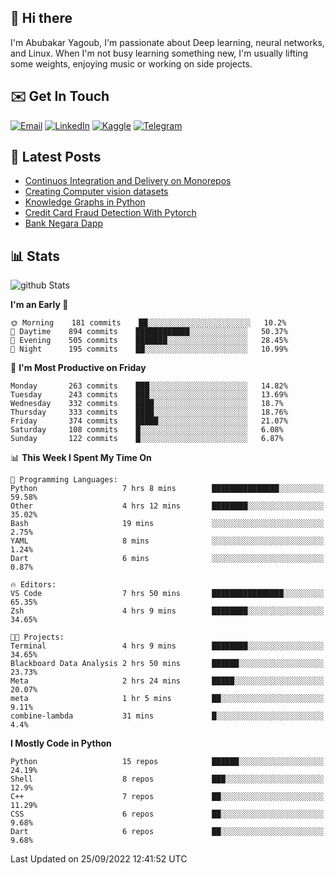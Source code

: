 ## 👋 Hi there

I'm Abubakar Yagoub, I'm passionate about Deep learning, neural networks, and
Linux. When I'm not busy learning something new, I'm usually lifting some
weights, enjoying music or working on side projects.

## ✉️ Get In Touch

[![Email](https://img.shields.io/badge/Email-f1f1f1?style=for-the-badge&logo=gmail&logoColor=0f111a)](mailto:git@blacksuan19.dev)
[![LinkedIn](https://img.shields.io/badge/LinkedIn-0077B5?style=for-the-badge&logo=linkedin&logoColor=white)](https://www.linkedin.com/in/blacksuan19/)
[![Kaggle](https://img.shields.io/badge/Kaggle-5acfff?style=for-the-badge&logo=kaggle&logoColor=white)](http://kaggle.com/abubakaryagob/)
[![Telegram](https://img.shields.io/badge/Telegram-2CA5E0?style=for-the-badge&logo=telegram&logoColor=white)](https://t.me/blacksuan19)

## 📩 Latest Posts

<!-- BLOG-POST-LIST:START -->
- [Continuos Integration and Delivery on Monorepos](http://blacksuan19.dev/blog/github-actions-monorepos/)
- [Creating Computer vision datasets](http://blacksuan19.dev/blog/creating-datasets/)
- [Knowledge Graphs in Python](http://blacksuan19.dev/projects/Knowledge_Graphs/)
- [Credit Card Fraud Detection With Pytorch](http://blacksuan19.dev/projects/credit-card-fraud-detection-with-pytorch/)
- [Bank Negara Dapp](http://blacksuan19.dev/projects/bank-negara/)
<!-- BLOG-POST-LIST:END -->

## 📊 Stats

![github Stats](https://github-readme-stats.vercel.app/api?username=blacksuan19&theme=github_dark&show_icons=true&count_private=true&custom_title=Github%20Stats&hide_border=true)

<!--START_SECTION:waka-->
**I'm an Early 🐤** 

```text
🌞 Morning    181 commits    ██░░░░░░░░░░░░░░░░░░░░░░░   10.2% 
🌆 Daytime    894 commits    ████████████░░░░░░░░░░░░░   50.37% 
🌃 Evening    505 commits    ███████░░░░░░░░░░░░░░░░░░   28.45% 
🌙 Night      195 commits    ██░░░░░░░░░░░░░░░░░░░░░░░   10.99%

```
📅 **I'm Most Productive on Friday** 

```text
Monday       263 commits    ███░░░░░░░░░░░░░░░░░░░░░░   14.82% 
Tuesday      243 commits    ███░░░░░░░░░░░░░░░░░░░░░░   13.69% 
Wednesday    332 commits    ████░░░░░░░░░░░░░░░░░░░░░   18.7% 
Thursday     333 commits    ████░░░░░░░░░░░░░░░░░░░░░   18.76% 
Friday       374 commits    █████░░░░░░░░░░░░░░░░░░░░   21.07% 
Saturday     108 commits    █░░░░░░░░░░░░░░░░░░░░░░░░   6.08% 
Sunday       122 commits    █░░░░░░░░░░░░░░░░░░░░░░░░   6.87%

```


📊 **This Week I Spent My Time On** 

```text
💬 Programming Languages: 
Python                   7 hrs 8 mins        ███████████████░░░░░░░░░░   59.58% 
Other                    4 hrs 12 mins       ████████░░░░░░░░░░░░░░░░░   35.02% 
Bash                     19 mins             ░░░░░░░░░░░░░░░░░░░░░░░░░   2.75% 
YAML                     8 mins              ░░░░░░░░░░░░░░░░░░░░░░░░░   1.24% 
Dart                     6 mins              ░░░░░░░░░░░░░░░░░░░░░░░░░   0.87%

🔥 Editors: 
VS Code                  7 hrs 50 mins       ████████████████░░░░░░░░░   65.35% 
Zsh                      4 hrs 9 mins        ████████░░░░░░░░░░░░░░░░░   34.65%

🐱‍💻 Projects: 
Terminal                 4 hrs 9 mins        ████████░░░░░░░░░░░░░░░░░   34.65% 
Blackboard Data Analysis 2 hrs 50 mins       ██████░░░░░░░░░░░░░░░░░░░   23.73% 
Meta                     2 hrs 24 mins       █████░░░░░░░░░░░░░░░░░░░░   20.07% 
meta                     1 hr 5 mins         ██░░░░░░░░░░░░░░░░░░░░░░░   9.11% 
combine-lambda           31 mins             █░░░░░░░░░░░░░░░░░░░░░░░░   4.4%

```

**I Mostly Code in Python** 

```text
Python                   15 repos            ██████░░░░░░░░░░░░░░░░░░░   24.19% 
Shell                    8 repos             ███░░░░░░░░░░░░░░░░░░░░░░   12.9% 
C++                      7 repos             ██░░░░░░░░░░░░░░░░░░░░░░░   11.29% 
CSS                      6 repos             ██░░░░░░░░░░░░░░░░░░░░░░░   9.68% 
Dart                     6 repos             ██░░░░░░░░░░░░░░░░░░░░░░░   9.68%

```



 Last Updated on 25/09/2022 12:41:52 UTC
<!--END_SECTION:waka-->
